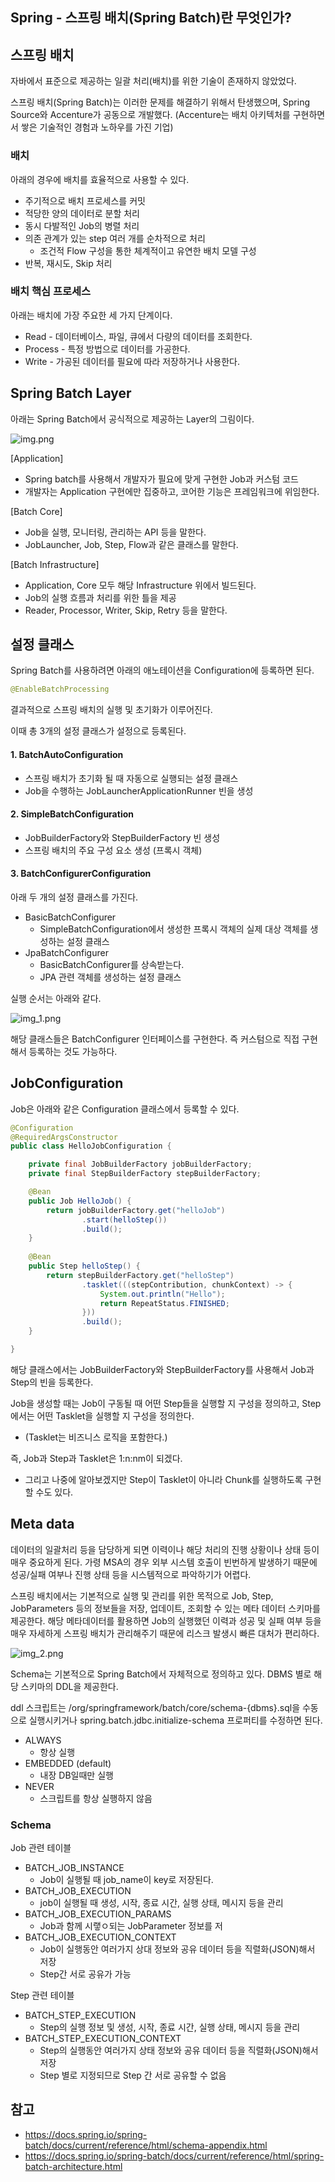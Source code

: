 ## Spring - 스프링 배치(Spring Batch)란 무엇인가?

## 스프링 배치

자바에서 표준으로 제공하는 일괄 처리(배치)를 위한 기술이 존재하지 않았었다.

스프링 배치(Spring Batch)는 이러한 문제를 해결하기 위해서 탄생했으며, Spring Source와 Accenture가 공동으로 개발했다. (Accenture는 배치 아키텍처를 구현하면서 쌓은 기술적인 경험과 노하우를 가진 기업)

### 배치

아래의 경우에 배치를 효율적으로 사용할 수 있다.

- 주기적으로 배치 프로세스를 커밋
- 적당한 양의 데이터로 분할 처리
- 동시 다발적인 Job의 병렬 처리
- 의존 관계가 있는 step 여러 개를 순차적으로 처리
  - 조건적 Flow 구성을 통한 체계적이고 유연한 배치 모델 구성
- 반복, 재시도, Skip 처리

### 배치 핵심 프로세스

아래는 배치에 가장 주요한 세 가지 단계이다.
- Read - 데이터베이스, 파일, 큐에서 다량의 데이터를 조회한다.
- Process - 특정 방법으로 데이터를 가공한다.
- Write - 가공된 데이터를 필요에 따라 저장하거나 사용한다.

## Spring Batch Layer

아래는 Spring Batch에서 공식적으로 제공하는 Layer의 그림이다.

![img.png](img.png)

[Application]
- Spring batch를 사용해서 개발자가 필요에 맞게 구현한 Job과 커스텀 코드
- 개발자는 Application 구현에만 집중하고, 코어한 기능은 프레임워크에 위임한다.

[Batch Core]
- Job을 실행, 모니터링, 관리하는 API 등을 말한다.
- JobLauncher, Job, Step, Flow과 같은 클래스를 말한다.

[Batch Infrastructure]
- Application, Core 모두 해당 Infrastructure 위에서 빌드된다.
- Job의 실행 흐름과 처리를 위한 틀을 제공
- Reader, Processor, Writer, Skip, Retry 등을 말한다.

## 설정 클래스

Spring Batch를 사용하려면 아래의 애노테이션을 Configuration에 등록하면 된다.

```java
@EnableBatchProcessing
```

결과적으로 스프링 배치의 실행 및 초기화가 이루어진다.

이때 총 3개의 설정 클래스가 설정으로 등록된다.

#### 1. BatchAutoConfiguration

- 스프링 배치가 초기화 될 때 자동으로 실행되는 설정 클래스
- Job을 수행하는 JobLauncherApplicationRunner 빈을 생성

#### 2. SimpleBatchConfiguration
- JobBuilderFactory와 StepBuilderFactory 빈 생성
- 스프링 배치의 주요 구성 요소 생성 (프록시 객체)

#### 3. BatchConfigurerConfiguration

아래 두 개의 설정 클래스를 가진다.

- BasicBatchConfigurer
  - SimpleBatchConfiguration에서 생성한 프록시 객체의 실제 대상 객체를 생성하는 설정 클래스
- JpaBatchConfigurer
  - BasicBatchConfigurer를 상속받는다.
  - JPA 관련 객체를 생성하는 설정 클래스

실행 순서는 아래와 같다.

![img_1.png](img_1.png)

해당 클래스들은 BatchConfigurer 인터페이스를 구현한다. 즉 커스텀으로 직접 구현해서 등록하는 것도 가능하다.

## JobConfiguration

Job은 아래와 같은 Configuration 클래스에서 등록할 수 있다.

```java
@Configuration
@RequiredArgsConstructor
public class HelloJobConfiguration {

    private final JobBuilderFactory jobBuilderFactory;
    private final StepBuilderFactory stepBuilderFactory;

    @Bean
    public Job HelloJob() {
        return jobBuilderFactory.get("helloJob")
                .start(helloStep())
                .build();
    }
    
    @Bean
    public Step helloStep() {
        return stepBuilderFactory.get("helloStep")
                .tasklet(((stepContribution, chunkContext) -> {
                    System.out.println("Hello");
                    return RepeatStatus.FINISHED;
                }))
                .build();
    }

}
```

해당 클래스에서는 JobBuilderFactory와 StepBuilderFactory를 사용해서 Job과 Step의 빈을 등록한다.

Job을 생성할 때는 Job이 구동될 때 어떤 Step들을 실행할 지 구성을 정의하고, Step에서는 어떤 Tasklet을 실행할 지 구성을 정의한다.
- (Tasklet는 비즈니스 로직을 포함한다.)

즉, Job과 Step과 Tasklet은 1:n:nm이 되겠다.
- 그리고 나중에 알아보겠지만 Step이 Tasklet이 아니라 Chunk를 실행하도록 구현할 수도 있다.

## Meta data

데이터의 일괄처리 등을 담당하게 되면 이력이나 해당 처리의 진행 상황이나 상태 등이 매우 중요하게 된다. 가령 MSA의 경우 외부 시스템 호출이 빈번하게 발생하기 때문에 성공/실패 여부나 진행 상태 등을 시스템적으로 파악하기가 어렵다.

스프링 배치에서는 기본적으로 실행 및 관리를 위한 목적으로 Job, Step, JobParameters 등의 정보들을 저장, 업데이트, 조회할 수 있는 메타 데이터 스키마를 제공한다. 해당 메타데이터를 활용하면 Job의 실행했던 이력과 성공 및 실패 여부 등을 매우 자세하게 스프링 배치가 관리해주기 때문에 리스크 발생시 빠른 대처가 편리하다.

![img_2.png](img_2.png)

Schema는 기본적으로 Spring Batch에서 자체적으로 정의하고 있다. DBMS 별로 해당 스키마의 DDL을 제공한다.

ddl 스크립트는 /org/springframework/batch/core/schema-{dbms}.sql을 수동으로 실행시키거나
spring.batch.jdbc.initialize-schema 프로퍼티를 수정하면 된다.
- ALWAYS
  - 항상 실행
- EMBEDDED (default)
  - 내장 DB일때만 실행
- NEVER
  - 스크립트를 항상 실행하지 않음

### Schema

Job 관련 테이블

- BATCH_JOB_INSTANCE
  - Job이 실행될 때 job_name이 key로 저장된다.
- BATCH_JOB_EXECUTION
  - job이 실행될 때 생성, 시작, 종료 시간, 실행 상태, 메시지 등을 관리
- BATCH_JOB_EXECUTION_PARAMS
  - Job과 함께 시랳ㅇ되는 JobParameter 정보를 저
- BATCH_JOB_EXECUTION_CONTEXT
  - Job이 실행동안 여러가지 상대 정보와 공유 데이터 등을 직렬화(JSON)해서 저장
  - Step간 서로 공유가 가능

Step 관련 테이블

- BATCH_STEP_EXECUTION
  - Step의 실행 정보 및 생성, 시작, 종료 시간, 실행 상태, 메시지 등을 관리
- BATCH_STEP_EXECUTION_CONTEXT
  - Step의 실행동안 여러가지 상태 정보와 공유 데이터 등을 직렬화(JSON)해서 저장
  - Step 별로 지정되므로 Step 간 서로 공유할 수 없음

## 참고
- https://docs.spring.io/spring-batch/docs/current/reference/html/schema-appendix.html
- https://docs.spring.io/spring-batch/docs/current/reference/html/spring-batch-architecture.html
